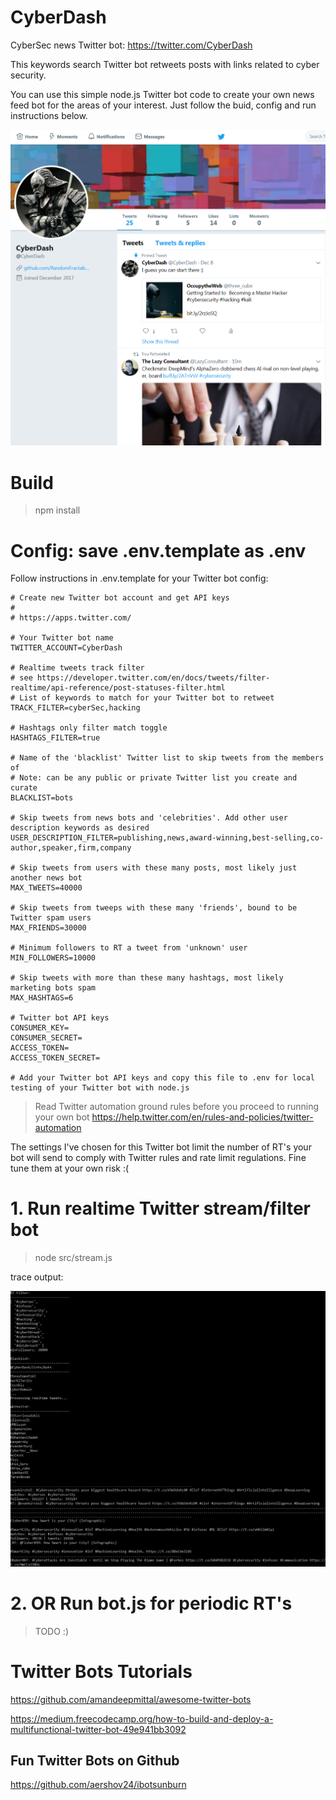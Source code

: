 # CyberDash

CyberSec news Twitter bot: https://twitter.com/CyberDash

This keywords search Twitter bot retweets posts with links related to cyber security.

You can use this simple node.js Twitter bot code to create your own news feed bot for the areas of your interest. Just follow the buid, config and run instructions below.

![Alt text](https://github.com/RandomFractals/CyberDash/blob/master/screens/CyberDash1.0.png?raw=true 
 "@CyberDash")

# Build

>npm install

# Config: save .env.template as .env

Follow instructions in .env.template for your Twitter bot config:

```
# Create new Twitter bot account and get API keys
#
# https://apps.twitter.com/ 

# Your Twitter bot name
TWITTER_ACCOUNT=CyberDash

# Realtime tweets track filter
# see https://developer.twitter.com/en/docs/tweets/filter-realtime/api-reference/post-statuses-filter.html
# List of keywords to match for your Twitter bot to retweet
TRACK_FILTER=cyberSec,hacking

# Hashtags only filter match toggle
HASHTAGS_FILTER=true

# Name of the 'blacklist' Twitter list to skip tweets from the members of
# Note: can be any public or private Twitter list you create and curate
BLACKLIST=bots

# Skip tweets from news bots and 'celebrities'. Add other user description keywords as desired
USER_DESCRIPTION_FILTER=publishing,news,award-winning,best-selling,co-author,speaker,firm,company

# Skip tweets from users with these many posts, most likely just another news bot
MAX_TWEETS=40000

# Skip tweets from tweeps with these many 'friends', bound to be Twitter spam users
MAX_FRIENDS=30000

# Minimum followers to RT a tweet from 'unknown' user
MIN_FOLLOWERS=10000

# Skip tweets with more than these many hashtags, most likely marketing bots spam
MAX_HASHTAGS=6

# Twitter bot API keys
CONSUMER_KEY=
CONSUMER_SECRET=
ACCESS_TOKEN=
ACCESS_TOKEN_SECRET=

# Add your Twitter bot API keys and copy this file to .env for local testing of your Twitter bot with node.js

```
> Read Twitter automation ground rules before you proceed to running your own bot
https://help.twitter.com/en/rules-and-policies/twitter-automation

The settings I've chosen for this Twitter bot limit the number of RT's your bot will send to comply with Twitter rules and rate limit regulations. Fine tune them at your own risk :(

# 1. Run realtime Twitter stream/filter bot

>node src/stream.js

trace output:

![Alt text](https://github.com/RandomFractals/CyberDash/blob/master/screens/CyberDashTrace4.png?raw=true 
 "trace")


# 2. OR Run bot.js for periodic RT's

>TODO :)

# Twitter Bots Tutorials

https://github.com/amandeepmittal/awesome-twitter-bots

https://medium.freecodecamp.org/how-to-build-and-deploy-a-multifunctional-twitter-bot-49e941bb3092

## Fun Twitter Bots on Github

https://github.com/aershov24/ibotsunburn
